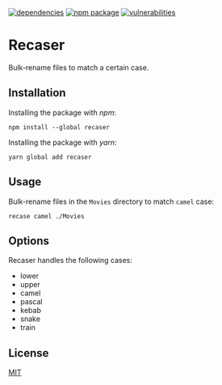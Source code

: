 [![dependencies](https://david-dm.org/jakubbarczyk/recaser.svg)](https://david-dm.org/jakubbarczyk/recaser)
[![npm package](https://badge.fury.io/js/recaser.svg)](https://badge.fury.io/js/recaser)
[![vulnerabilities](https://snyk.io/test/github/jakubbarczyk/recaser/badge.svg)](https://snyk.io/test/github/jakubbarczyk/recaser)

# Recaser

Bulk-rename files to match a certain case.

## Installation

Installing the package with _npm_:

```shell
npm install --global recaser
```

Installing the package with _yarn_:

```shell
yarn global add recaser
```

## Usage

Bulk-rename files in the `Movies` directory to match `camel` case:

```shell
recase camel ./Movies
```

## Options

Recaser handles the following cases:

- lower
- upper
- camel
- pascal
- kebab
- snake
- train

## License

[MIT](http://ilee.mit-license.org)
